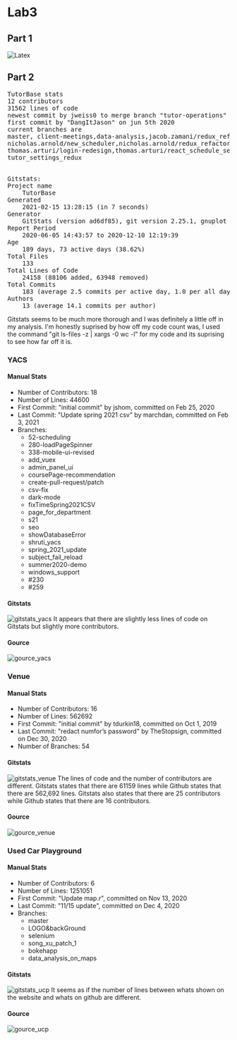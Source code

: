 # Lab3
## Part 1 

![Latex](lab3Latex.JPG)

## Part 2 
<pre>
TutorBase stats
12 contributors 
31562 lines of code 
newest commit by jweiss0 to merge branch "tutor-operations" (dec 10,2020) 
first commit by "DangItJason" on jun 5th 2020 
current branches are 
master, client-meetings,data-analysis,jacob.zamani/redux_refactor/navigation,jacob.zamani/scheduler
nicholas.arnold/new_scheduler,nicholas.arnold/redux_refactor,schedule-meeting,
thomas.arturi/login-redesign,thomas.arturi/react_schedule_selector,
tutor_settings_redux


Gitstats:
Project name
	TutorBase
Generated
	2021-02-15 13:28:15 (in 7 seconds)
Generator
	GitStats (version ad6df85), git version 2.25.1, gnuplot 5.2 patchlevel 8
Report Period
	2020-06-05 14:43:57 to 2020-12-10 12:19:39
Age
	189 days, 73 active days (38.62%)
Total Files
	133
Total Lines of Code
	24158 (88106 added, 63948 removed)
Total Commits
	183 (average 2.5 commits per active day, 1.0 per all days)
Authors
	13 (average 14.1 commits per author)
</pre>
Gitstats seems to be much more thorough and I was definitely a little off in my analysis.
I'm honestly suprised by how off my code count was, I used the command "git ls-files -z | xargs -0 wc -l"
for my code and its suprising to see how far off it is.   

### YACS

#### Manual Stats

- Number of Contributors: 18
- Number of Lines: 44600
- First Commit: "initial commit" by jshom, committed on Feb 25, 2020
- Last Commit: "Update spring 2021 csv" by marchdan, committed on Feb 3, 2021
- Branches:
    - 52-scheduling
	- 280-loadPageSpinner
	- 338-mobile-ui-revised
	- add_vuex
	- admin_panel_ui
	- coursePage-recommendation
	- create-pull-request/patch
	- csv-fix
	- dark-mode
	- fixTimeSpring2021CSV
	- page_for_department
	- s21
	- seo
	- showDatabaseError
	- shruti_yacs
	- spring_2021_update
	- subject_fail_reload
	- summer2020-demo
	- windows_support
	- #230
	- #259

#### Gitstats

![gitstats_yacs](gitstats_yacs.png)
It appears that there are slightly less lines of code on Gitstats but slightly
more contributors.

#### Gource

![gource_yacs](gource_yacs.png)

### Venue

#### Manual Stats

- Number of Contributors: 16
- Number of Lines: 562692
- First Commit: "initial commit" by tdurkin18, committed on Oct 1, 2019
- Last Commit: "redact numfor’s password" by TheStopsign, committed on Dec 30, 2020
- Number of Branches: 54

#### Gitstats

![gitstats_venue](gitstats_venue.png)
The lines of code and the number of contributors are different. Gitstats states
that there are 61159 lines while Github states that there are 562,692 lines.
Gitstats also states that there are 25 contributors while Github states that
there are 16 contributors.

#### Gource

![gource_venue](gource_venue.png)

### Used Car Playground

#### Manual Stats

- Number of Contributors: 6
- Number of Lines: 1251051
- First Commit: "Update map.r", committed on Nov 13, 2020
- Last Commit: "11/15 update", committed on Dec 4, 2020
- Branches:
    - master
    - LOGO&backGround
    - selenium
    - song_xu_patch_1
    - bokehapp
    - data_analysis_on_maps

#### Gitstats

![gitstats_ucp](gitstats_ucp.png)
It seems as if the number of lines between whats shown on the website and whats on github are different.

#### Gource

![gource_ucp](gource_ucp.png)
